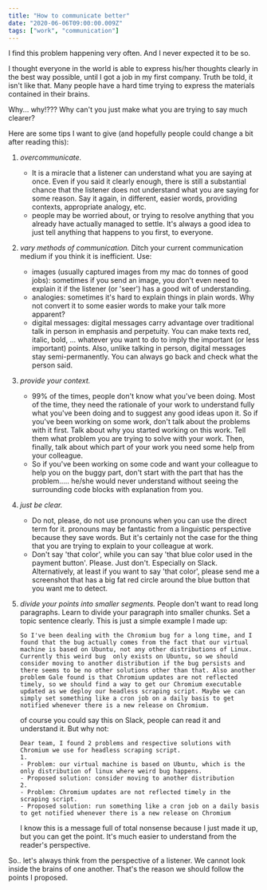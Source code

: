 ```yaml
---
title: "How to communicate better"
date: "2020-06-06T09:00:00.009Z"
tags: ["work", "communication"]
---
```


I find this problem happening very often. And I never expected it to be so.

I thought everyone in the world is able to express his/her thoughts clearly in the best way possible, until I got a job in my first company. Truth be told, it isn't like that. Many people have a hard time trying to express the materials contained in their brains. 

Why... why!??? Why can't you just make what you are trying to say much clearer?

Here are some tips I want to give (and hopefully people could change a bit after reading this):

1. *overcommunicate.* 
    - It is a miracle that a listener can understand what you are saying at once. Even if you said it clearly enough, there is still a substantial chance that the listener does not understand what you are saying for some reason. Say it again, in different, easier words, providing contexts, appropriate analogy, etc.
    - people may be worried about, or trying to resolve anything that you already have actually managed to settle. It's always a good idea to just tell anything that happens to you first, to everyone.
2. *vary methods of communication.* Ditch your current communication medium if you think it is inefficient. Use:
    - images (usually captured images from my mac do tonnes of good jobs): sometimes if you send an image, you don't even need to explain it if the listener (or 'seer') has a good wit of understanding.
    - analogies: sometimes it's hard to explain things in plain words. Why not convert it to some easier words to make your talk more apparent?
    - digital messages: digital messages carry advantage over traditional talk in person in emphasis and perpetuity. You can make texts red, italic, bold, ... whatever you want to do to imply the important (or less important) points. Also, unlike talking in person, digital messages stay semi-permanently. You can always go back and check what the person said.
3. *provide your context.* 
    - 99% of the times, people don't know what you've been doing. Most of the time, they need the rationale of your work to understand fully what you've been doing and to suggest any good ideas upon it. So if you've been working on some work, don't talk about the problems with it first. Talk about why you started working on this work. Tell them what problem you are trying to solve with your work. Then, finally, talk about which part of your work you need some help from your colleague.
    - So if you've been working on some code and want your colleague to help you on the buggy part, don't start with the part that has the problem..... he/she would never understand without seeing the surrounding code blocks with explanation from you.
4. *just be clear.* 
    - Do not, please, do not use pronouns when you can use the direct term for it. pronouns may be fantastic from a linguistic perspective because they save words. But it's certainly not the case for the thing that you are trying to explain to your colleague at work.
    - Don't say 'that color', while you can say 'that blue color used in the payment button'. Please. Just don't. Especially on Slack. Alternatively, at least if you want to say 'that color', please send me a screenshot that has a big fat red circle around the blue button that you want me to detect.

5. *divide your points into smaller segments.* People don't want to read long paragraphs. Learn to divide your paragraph into smaller chunks. Set a topic sentence clearly. This is just a simple example I made up:

    ```
    So I've been dealing with the Chromium bug for a long time, and I found that the bug actually comes from the fact that our virtual machine is based on Ubuntu, not any other distributions of Linux. Currently this weird bug  only exists on Ubuntu, so we should consider moving to another distribution if the bug persists and there seems to be no other solutions other than that. Also another problem Gale found is that Chromium updates are not reflected timely, so we should find a way to get our Chromium executable updated as we deploy our headless scraping script. Maybe we can simply set something like a cron job on a daily basis to get notified whenever there is a new release on Chromium.
    ```

    of course you could say this on Slack, people can read it and understand it. But why not:

    ```
    Dear team, I found 2 problems and respective solutions with Chromium we use for headless scraping script. 
    1. 
    - Problem: our virtual machine is based on Ubuntu, which is the only distribution of linux where weird bug happens.
    - Proposed solution: consider moving to another distribution
    2. 
    - Problem: Chromium updates are not reflected timely in the scraping script.
    - Proposed solution: run something like a cron job on a daily basis to get notified whenever there is a new release on Chromium
    ```

    I know this is a message full of total nonsense because I just made it up, but you can get the point. It's much easier to understand from the reader's perspective.

So.. let's always think from the perspective of a listener. We cannot look inside the brains of one another. That's the reason we should follow the points I proposed.

